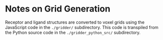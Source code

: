 # Notes on Grid Generation

Receptor and ligand structures are converted to voxel grids using the
JavaScript code in the `./gridder/` subdirectory. This code is transpiled from
the Python source code in the `./gridder_python_src/` subdirectory.
